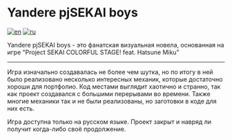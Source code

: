 # Yandere pjSEKAI boys
[![en](https://img.shields.io/badge/lang-en-en?color=ff6363)](https://github.com/N0Fanru/Yandere-pjSEKAI-boys/blob/master/README-en.md)
[![ru](https://img.shields.io/badge/lang-ru-ru?color=ffffff)](https://github.com/N0Fanru/Yandere-pjSEKAI-boys/blob/master/README.md)

Yandere pjSEKAI boys - это фанатская визуальная новела, основанная на игре "Project SEKAI COLORFUL STAGE! feat. Hatsune Miku"

---

Игра изначально создавалась не более чем шутка, но по итогу в ней было реализовано несколько интересных механик, которые достаточно хороши для портфолио. Код местами выглядит хаотично и странно, так как проект создавался с большими перерывами во времени. Также многие механики так и не были реализованы, но заготовки в коде для них есть.

Игра доступна только на русском языке.
Проект закрыт и навряд ли получит когда-либо своё продолжение.
